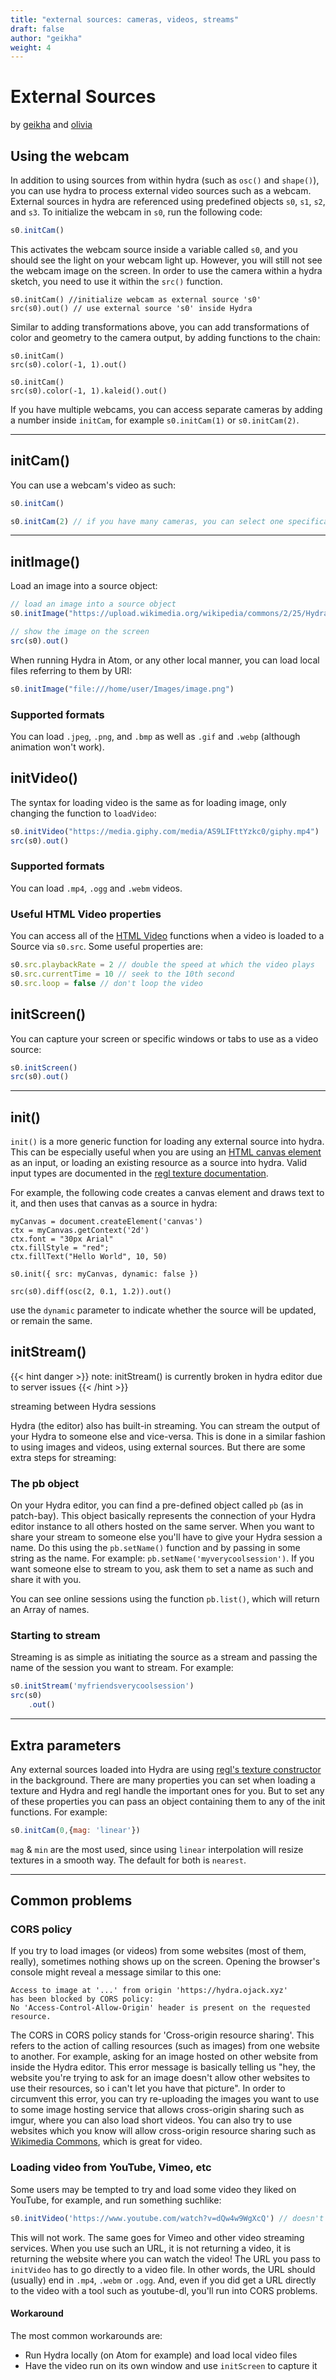 ```yaml
---
title: "external sources: cameras, videos, streams"
draft: false
author: "geikha"
weight: 4
---
```


# External Sources
by [geikha](https://github.com/geikha) and [olivia](https://ojack.xyz)
## Using the webcam
In addition to using sources from within hydra (such as `osc()` and `shape()`), you can use hydra to process external video sources such as a webcam. External sources in hydra are referenced using predefined objects `s0`, `s1`, `s2`, and `s3`.  To initialize the webcam in `s0`, run the following code:
```javascript
s0.initCam()
```

This activates the webcam source inside a variable called `s0`, and you should see the light on your webcam light up. However, you will still not see the webcam image on the screen. In order to use the camera within a hydra sketch, you need to use it within the `src()` function. 

```hydra
s0.initCam() //initialize webcam as external source 's0'
src(s0).out() // use external source 's0' inside Hydra
```

Similar to adding transformations above, you can add transformations of color and geometry to the camera output, by adding functions to the chain:

```hydra
s0.initCam()
src(s0).color(-1, 1).out()
```

```hydra
s0.initCam()
src(s0).color(-1, 1).kaleid().out()
```

If you have multiple webcams, you can access separate cameras by adding a number inside `initCam`, for example `s0.initCam(1)` or `s0.initCam(2)`. 



---

## initCam()

You can use a webcam's video as such:

```javascript
s0.initCam()

s0.initCam(2) // if you have many cameras, you can select one specifically
```



---

## initImage()

Load an image into a source object:

```javascript
// load an image into a source object
s0.initImage("https://upload.wikimedia.org/wikipedia/commons/2/25/Hydra-Foto.jpg")

// show the image on the screen
src(s0).out()
```

When running Hydra in Atom, or any other local manner, you can load local files referring to them by URI:

```javascript
s0.initImage("file:///home/user/Images/image.png")
```

### Supported formats

You can load `.jpeg`, `.png`, and `.bmp` as well as `.gif` and `.webp` (although animation won't work).

## initVideo()

The syntax for loading video is the same as for loading image, only changing the function to `loadVideo`:

```javascript
s0.initVideo("https://media.giphy.com/media/AS9LIFttYzkc0/giphy.mp4")
src(s0).out()
```

### Supported formats

You can load `.mp4`, `.ogg` and `.webm` videos.

### Useful HTML Video properties

You can access all of the [HTML Video](https://developer.mozilla.org/en-US/docs/Web/HTML/Element/video) functions when a video is loaded to a Source via `s0.src`. Some useful properties are:

```javascript
s0.src.playbackRate = 2 // double the speed at which the video plays
s0.src.currentTime = 10 // seek to the 10th second
s0.src.loop = false // don't loop the video
```

## initScreen()

You can capture your screen or specific windows or tabs to use as a video source:

```javascript
s0.initScreen()
src(s0).out()
```
---

## init()
`init()` is a more generic function for loading any external source into hydra. This can be especially useful when you are using an [HTML canvas element](https://developer.mozilla.org/en-US/docs/Web/API/Canvas_API) as an input, or loading an existing resource as a source into hydra. Valid input types are documented in the [regl texture documentation](http://regl.party/api#textures).

For example, the following code creates a canvas element and draws text to it, and then uses that canvas as a source in hydra:
```hydra
myCanvas = document.createElement('canvas')
ctx = myCanvas.getContext('2d')
ctx.font = "30px Arial"
ctx.fillStyle = "red";
ctx.fillText("Hello World", 10, 50)   

s0.init({ src: myCanvas, dynamic: false })

src(s0).diff(osc(2, 0.1, 1.2)).out()
```
use the `dynamic` parameter to indicate whether the source will be updated, or remain the same. 

## initStream()
{{< hint danger >}}
note: initStream() is currently broken in hydra editor due to server issues
{{< /hint >}}

streaming between Hydra sessions

Hydra (the editor) also has built-in streaming. You can stream the output of your Hydra to someone else and vice-versa. This is done in a similar fashion to using images and videos, using external sources. But there are some extra steps for streaming:

###  The pb object

On your Hydra editor, you can find a pre-defined object called `pb` (as in patch-bay). This object basically represents the connection of your Hydra editor instance to all others hosted on the same server. When you want to share your stream to someone else you'll have to give your Hydra session a name. Do this using the `pb.setName()` function and by passing in some string as the name. For example: `pb.setName('myverycoolsession')`. If you want someone else to stream to you, ask them to set a name as such and share it with you.

You can see online sessions using the function `pb.list()`, which will return an Array of names.

### Starting to stream

Streaming is as simple as initiating the source as a stream and passing the name of the session you want to stream. For example:

```javascript
s0.initStream('myfriendsverycoolsession')
src(s0)
    .out()
```

---

## Extra parameters

Any external sources loaded into Hydra are using [regl's texture constructor](https://github.com/regl-project/regl/blob/master/API.md#textures) in the background. There are many properties you can set when loading a texture and Hydra and regl handle the important ones for you. But to set any of these properties you can pass an object containing them to any of the init functions. For example:

```javascript
s0.initCam(0,{mag: 'linear'})
```

`mag` & `min` are the most used, since using `linear` interpolation will resize textures in a smooth way. The default for both is `nearest`. 

---

## Common problems

### CORS policy

If you try to load images (or videos) from some websites (most of them, really), sometimes nothing shows up on the screen. Opening the browser's console might reveal a message similar to this one:

```
Access to image at '...' from origin 'https://hydra.ojack.xyz' 
has been blocked by CORS policy: 
No 'Access-Control-Allow-Origin' header is present on the requested resource.
```

The CORS in CORS policy stands for 'Cross-origin resource sharing'. This refers to the action of calling resources (such as images) from one website to another. For example, asking for an image hosted on other website from inside the Hydra editor. This error message is basically telling us "hey, the website you're trying to ask for an image doesn't allow other websites to use their resources, so i can't let you have that picture".
In order to circumvent this error, you can try re-uploading the images you want to use to some image hosting service that allows cross-origin sharing such as imgur, where you can also load short videos. You can also try to use websites which you know will allow cross-origin resource sharing such as [Wikimedia Commons](https://commons.wikimedia.org/), which is great for video.

### Loading video from YouTube, Vimeo, etc

Some users may be tempted to try and load some video they liked on YouTube, for example, and run something suchlike:

```javascript
s0.initVideo('https://www.youtube.com/watch?v=dQw4w9WgXcQ') // doesn't work
```

This will not work. The same goes for Vimeo and other video streaming services. When you use such an URL, it is not returning a video, it is returning the website where you can watch the video! The URL you pass to `initVideo` has to go directly to a video file. In other words, the URL should (usually) end in `.mp4`, `.webm` or `.ogg`. And, even if you did get a URL directly to the video with a tool such as youtube-dl, you'll run into CORS problems.

#### Workaround

The most common workarounds are:

* Run Hydra locally (on Atom for example) and load local video files
* Have the video run on its own window and use `initScreen` to capture it
